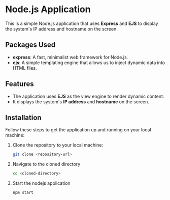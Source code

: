 # Node.js Application

This is a simple Node.js application that uses **Express** and **EJS** to display the system's IP address and hostname on the screen.

## Packages Used

- **express**: A fast, minimalist web framework for Node.js.
- **ejs**: A simple templating engine that allows us to inject dynamic data into HTML files.

## Features

- The application uses **EJS** as the view engine to render dynamic content.
- It displays the system's **IP address** and **hostname** on the screen.

## Installation

Follow these steps to get the application up and running on your local machine:

1. Clone the repository to your local machine:

   ```bash
   git clone <repository-url>

2. Navigate to the cloned directory

   ```bash
   cd <cloned-directory>

3. Start the nodejs application

   ```bash
   npm start
